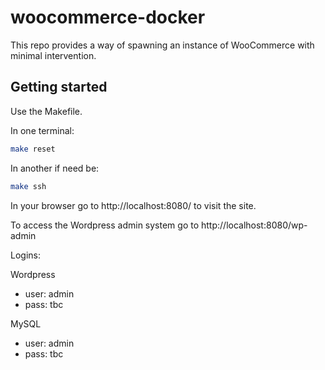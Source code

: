 # woocommerce-docker

This repo provides a way of spawning an instance of WooCommerce with
minimal intervention.

## Getting started

Use the Makefile.

In one terminal:

```bash
make reset
```

In another if need be:

```bash
make ssh
```

In your browser go to http://localhost:8080/ to visit the site.

To access the Wordpress admin system go to http://localhost:8080/wp-admin

Logins:

Wordpress
- user: admin
- pass: tbc

MySQL
- user: admin
- pass: tbc
